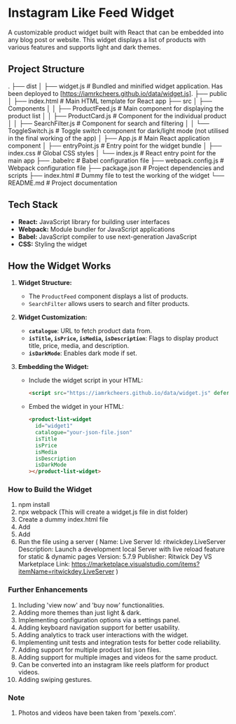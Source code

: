 # Instagram Like Feed Widget

A customizable product widget built with React that can be embedded into any blog post or website. This widget displays a list of products with various features and supports light and dark themes.

## Project Structure

.
├── dist
│ ├── widget.js # Bundled and minified widget application. Has been deployed to [https://iamrkcheers.github.io/data/widget.js].
├── public
│ ├── index.html # Main HTML template for React app
├── src
│ ├── Components
│ │ ├── ProductFeed.js # Main component for displaying the product list
│ │ ├── ProductCard.js # Component for the individual product
│ │ ├── SearchFilter.js # Component for search and filtering
│ │ └── ToggleSwitch.js # Toggle switch component for dark/light mode (not utilised in the final working of the app)
│ ├── App.js # Main React application component
│ ├── entryPoint.js # Entry point for the widget bundle
│ ├── index.css # Global CSS styles
│ └── index.js # React entry point for the main app
├── .babelrc # Babel configuration file
├── webpack.config.js # Webpack configuration file
├── package.json # Project dependencies and scripts
├── index.html # Dummy file to test the working of the widget
└── README.md # Project documentation

## Tech Stack

- **React:** JavaScript library for building user interfaces
- **Webpack:** Module bundler for JavaScript applications
- **Babel:** JavaScript compiler to use next-generation JavaScript
- **CSS:** Styling the widget

## How the Widget Works

1. **Widget Structure:**

   - The `ProductFeed` component displays a list of products.
   - `SearchFilter` allows users to search and filter products.

2. **Widget Customization:**

   - **`catalogue`**: URL to fetch product data from.
   - **`isTitle`, `isPrice`, `isMedia`, `isDescription`**: Flags to display product title, price, media, and description.
   - **`isDarkMode`**: Enables dark mode if set.

3. **Embedding the Widget:**
   - Include the widget script in your HTML:
     ```html
     <script src="https://iamrkcheers.github.io/data/widget.js" defer></script>
     ```
   - Embed the widget in your HTML:
     ```html
     <product-list-widget
       id="widget1"
       catalogue="your-json-file.json"
       isTitle
       isPrice
       isMedia
       isDescription
       isDarkMode
     ></product-list-widget>
     ```

### How to Build the Widget

1. npm install
2. npx webpack (This will create a widget.js file in dist folder)
3. Create a dummy index.html file
4. Add <script src="path/to/widget.js" defer></script>
5. Add <product-list-widget id="widget1" catalogue="your-json-file.json" isTitle isPrice isMedia isDescription isDarkMode ></product-list-widget>
6. Run the file using a server
   ( Name: Live Server
   Id: ritwickdey.LiveServer
   Description: Launch a development local Server with live reload feature for static & dynamic pages
   Version: 5.7.9
   Publisher: Ritwick Dey
   VS Marketplace Link: https://marketplace.visualstudio.com/items?itemName=ritwickdey.LiveServer )

### Further Enhancements

1. Including 'view now' and 'buy now' functionalities.
2. Adding more themes than just light & dark.
3. Implementing configuration options via a settings panel.
4. Adding keyboard navigation support for better usability.
5. Adding analytics to track user interactions with the widget.
6. Implementing unit tests and integration tests for better code reliability.
7. Adding support for multiple product list json files.
8. Adding support for multiple images and videos for the same product.
9. Can be converted into an instagram like reels platform for product videos.
10. Adding swiping gestures.

### Note

1. Photos and videos have been taken from 'pexels.com'.
